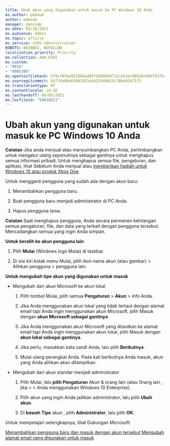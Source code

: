 ```yaml
---
title: Ubah akun yang digunakan untuk masuk ke PC Windows 10 Anda
ms.author: pebaum
author: pebaum
manager: dansimp
ms.date: 03/16/2021
ms.audience: Admin
ms.topic: article
ms.service: o365-administration
ROBOTS: NOINDEX, NOFOLLOW
localization_priority: Priority
ms.collection: Adm_O365
ms.custom:
- "9816"
- "9005388"
ms.openlocfilehash: 578cf67ee951966ad05f2680609712ce53ac98920c609f557542c2164fd7aa36
ms.sourcegitcommit: b5f7da89a650d2915dc652449623c78be6247175
ms.translationtype: HT
ms.contentlocale: id-ID
ms.lasthandoff: 08/05/2021
ms.locfileid: "54018611"
---
```

# <a name="change-the-account-you-use-to-sign-in-to-your-windows-10-pc"></a>Ubah akun yang digunakan untuk masuk ke PC Windows 10 Anda

**Catatan** Jika anda menjual atau menyumbangkan PC Anda, pertimbangkan untuk mengatur ulang sepenuhnya sebagai gantinya untuk menghapus semua informasi pribadi. Untuk menghapus semua file, pengaturan, dan aplikasi, lihat Sebelum Anda menjual atau [memberikan hadiah untuk Windows 10 atau produk Xbox One](https://support.microsoft.com/help/10547/microsoft-account-selling-gifting-windows-10-device-xbox-one).

Untuk mengganti pengguna yang sudah ada dengan akun baru:

1. Menambahkan pengguna baru.

1. Buat pengguna baru menjadi administrator di PC Anda.

1. Hapus pengguna lama.

**Catatan** Saat menghapus pengguna, Anda secara permanen kehilangan semua pengaturan, file, dan data yang terkait dengan pengguna tersebut. Mencadangkan semua yang ingin Anda simpan.

**Untuk beralih ke akun pengguna lain**

1. Pilih **Mulai** (Windows logo Mulai) di taskbar. 

1. Di sisi kiri kotak menu Mulai, pilih ikon nama akun (atau gambar) > Alihkan pengguna > pengguna lain.

**Untuk mengubah tipe akun yang digunakan untuk masuk**

- Mengubah dari akun Microsoft ke akun lokal

    1. Pilih tombol Mulai, pilih semua **Pengaturan**  >  **Akun** > info Anda.

    1. Jika Anda menggunakan akun lokal yang tidak tertaut dengan alamat email tapi Anda ingin menggunakan akun Microsoft, pilih Masuk dengan **akun Microsoft sebagai gantinya**.

    1. Jika Anda menggunakan akun Microsoft yang ditautkan ke alamat email tapi Anda ingin menggunakan akun lokal, pilih Masuk dengan **akun lokal sebagai gantinya**.

    1. Jika perlu, masukkan kata sandi Anda, lalu pilih **Berikutnya**.

    1. Mulai ulang perangkat Anda. Pada kali berikutnya Anda masuk, akun yang Anda alihkan akan ditampilkan.

- Mengubah dari akun standar menjadi administrator

    1. Pilih Mulai, lalu **pilih Pengaturan** Akun & orang lain (atau Orang lain , jika  >    >   Anda menggunakan Windows 10 Enterprise).

    1. Pilih akun yang ingin Anda jadikan administrator, lalu pilih **Ubah akun**.

    1. Di **bawah Tipe** akun , pilih **Administrator**, lalu pilih **OK.**

Untuk mempelajari selengkapnya, lihat Dukungan Microsoft:

[Menambahkan pengguna baru dan masuk dengan akun tersebut](https://support.microsoft.com/windows/add-or-remove-accounts-on-your-pc-104dc19f-6430-4b49-6a2b-e4dbd1dcdf32) 
 [Mengubah alamat email yang digunakan untuk masuk](https://support.microsoft.com/account-billing/change-the-email-address-or-phone-number-for-your-microsoft-account-761a662d-8032-88f4-03f3-c9ba8ba0e00b)
